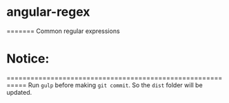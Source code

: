 # angular-regex
=======
Common regular expressions

#  Notice:
===========================================================
Run `gulp` before making `git commit`. So the `dist` folder will be updated.
